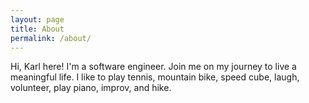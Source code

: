 ```yaml
---
layout: page
title: About
permalink: /about/
---
```


Hi, Karl here!
I'm a software engineer.
Join me on my journey to live a meaningful life.
I like to play tennis, mountain bike, speed cube, laugh, volunteer, play piano, improv, and hike.